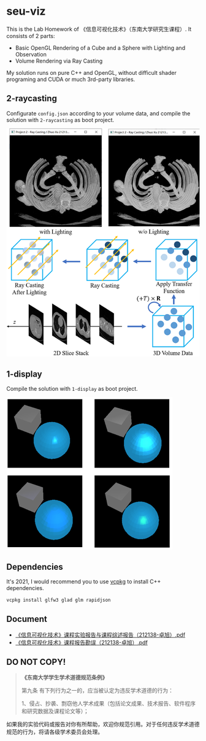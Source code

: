 # seu-viz

This is the Lab Homework of 《信息可视化技术》（东南大学研究生课程）. It consists of 2 parts:

- Basic OpenGL Rendering of a Cube and a Sphere with Lighting and Observation
- Volume Rendering via Ray Casting

My solution runs on pure C++ and OpenGL, without difficult shader programing and CUDA or much 3rd-party libraries.

## 2-raycasting

Configurate `config.json` according to your volume data, and compile the solution with `2-raycasting` as boot project.

![rcdemo](./asset/rcdemo.png)

## 1-display

Compile the solution with `1-display` as boot project.

![displaydemo](asset/displaydemo.png)

## Dependencies

It's 2021, I would recommend you to use [vcpkg](https://github.com/microsoft/vcpkg) to install C++ dependencies.

```powershell
vcpkg install glfw3 glad glm rapidjson
```

## Document

- [《信息可视化技术》课程实验报告与课程综述报告（212138-卓旭）.pdf](./doc/《信息可视化技术》课程实验报告与课程综述报告（212138-卓旭）.pdf) 
- [《信息可视化技术》课程报告勘误（212138-卓旭）.pdf](./doc/《信息可视化技术》课程报告勘误（212138-卓旭）.pdf)

## DO NOT COPY!

> **《东南大学学生学术道德规范条例》**
>
> 第九条 有下列行为之一的，应当被认定为违反学术道德的行为：
>
> 1、侵占、抄袭、剽窃他人学术成果（包括论文成果、技术报告、软件程序和研究数据及课程论文等）；

如果我的实验代码或报告对你有所帮助，欢迎你规范引用。对于任何违反学术道德规范的行为，将请各级学术委员会处理。


